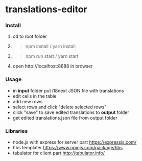 # translations-editor


### Install

1. cd to root folder
2. > npm install / yarn install
3. > npm run start / yarn start
4. open http://localhost:8888 in browser

### Usage

- in **input** folder put  i18next JSON file with translations
- edit cells in the table
- add new rows
- select rows and click "delete selected rows"
- click "save" to save edited translations to **output** folder
- get edited translations.json file from output folder

### Libraries

- node.js with express for server part https://expressjs.com/
- hbs templater https://www.npmjs.com/package/hbs
- tabulator for client part http://tabulator.info/
